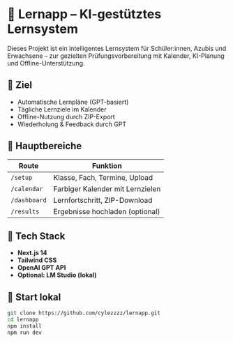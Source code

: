 # 📘 Lernapp – KI-gestütztes Lernsystem

Dieses Projekt ist ein intelligentes Lernsystem für Schüler:innen, Azubis und Erwachsene – zur gezielten Prüfungsvorbereitung mit Kalender, KI-Planung und Offline-Unterstützung.

## 🎯 Ziel

- Automatische Lernpläne (GPT-basiert)
- Tägliche Lernziele im Kalender
- Offline-Nutzung durch ZIP-Export
- Wiederholung & Feedback durch GPT

## 🚀 Hauptbereiche

| Route        | Funktion                          |
|--------------|-----------------------------------|
| `/setup`     | Klasse, Fach, Termine, Upload     |
| `/calendar`  | Farbiger Kalender mit Lernzielen  |
| `/dashboard` | Lernfortschritt, ZIP-Download     |
| `/results`   | Ergebnisse hochladen (optional)   |

## 🧱 Tech Stack

- **Next.js 14**
- **Tailwind CSS**
- **OpenAI GPT API**
- **Optional: LM Studio (lokal)**

## 🧪 Start lokal

```bash
git clone https://github.com/cylezzzz/lernapp.git
cd lernapp
npm install
npm run dev
